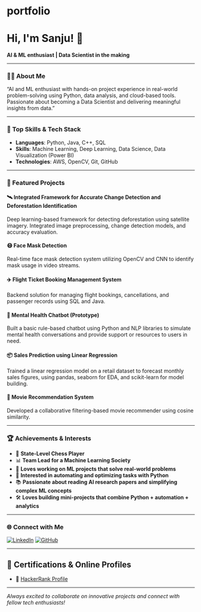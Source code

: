 # portfolio
# Hi, I'm Sanju! 👋

**AI & ML enthusiast | Data Scientist in the making**

---

### 👨‍💻 About Me

“AI and ML enthusiast with hands-on project experience in real-world problem-solving using Python, data analysis, and cloud-based tools. Passionate about becoming a Data Scientist and delivering meaningful insights from data.”

---

### 🚀 Top Skills & Tech Stack

- **Languages**: Python, Java, C++, SQL  
- **Skills**: Machine Learning, Deep Learning, Data Science, Data Visualization (Power BI)  
- **Technologies**: AWS, OpenCV, Git, GitHub

---

### 🌟 Featured Projects

#### 🛰️ Integrated Framework for Accurate Change Detection and Deforestation Identification
Deep learning-based framework for detecting deforestation using satellite imagery. Integrated image preprocessing, change detection models, and accuracy evaluation.

#### 😷 Face Mask Detection
Real-time face mask detection system utilizing OpenCV and CNN to identify mask usage in video streams.

#### ✈️ Flight Ticket Booking Management System
Backend solution for managing flight bookings, cancellations, and passenger records using SQL and Java.

#### 🧠 Mental Health Chatbot (Prototype)
Built a basic rule-based chatbot using Python and NLP libraries to simulate mental health conversations and provide support or resources to users in need.

#### 📦 Sales Prediction using Linear Regression
Trained a linear regression model on a retail dataset to forecast monthly sales figures, using pandas, seaborn for EDA, and scikit-learn for model building.

#### 🎥 Movie Recommendation System
Developed a collaborative filtering-based movie recommender using cosine similarity.

---

### 🏆 Achievements & Interests

- 🧠 **State-Level Chess Player**
- 📊 **Team Lead for a Machine Learning Society**
- 🤖 **Loves working on ML projects that solve real-world problems**
- 🎯 **Interested in automating and optimizing tasks with Python**
- 📚 **Passionate about reading AI research papers and simplifying complex ML concepts**
- 🛠️ **Loves building mini-projects that combine Python + automation + analytics**



---

### 🌐 Connect with Me

[![LinkedIn](https://img.shields.io/badge/LinkedIn-0077B5?style=flat-square&logo=linkedin&logoColor=white)](https://www.linkedin.com/in/sanju-preetham-s-355950234/)
[![GitHub](https://img.shields.io/badge/GitHub-000?style=flat-square&logo=github&logoColor=white)](https://github.com/82sanju)

---


## 🏅 Certifications & Online Profiles

- 🧠 [HackerRank Profile](https://www.hackerrank.com/profile/28sanju)




---

_Always excited to collaborate on innovative projects and connect with fellow tech enthusiasts!_
